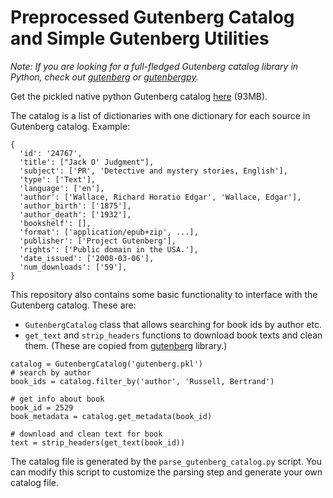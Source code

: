 # Preprocessed Gutenberg Catalog and Simple Gutenberg Utilities

*Note: If you are looking for a full-fledged Gutenberg catalog library in Python, check out [gutenberg](https://github.com/c-w/gutenberg) or [gutenbergpy](https://github.com/raduangelescu/gutenbergpy).*

Get the pickled native python Gutenberg catalog [here](https://www.dropbox.com/s/hyfeo3f9ne6zynt/gutenberg.pkl?dl=0) (93MB).

The catalog is a list of dictionaries with one dictionary for each source in Gutenberg catalog. Example:
```
{
  'id': '24767',
  'title': ["Jack O' Judgment"], 
  'subject': ['PR', 'Detective and mystery stories, English'],
  'type': ['Text'],
  'language': ['en'],
  'author': ['Wallace, Richard Horatio Edgar', 'Wallace, Edgar'],
  'author_birth': ['1875'],
  'author_death': ['1932'],
  'bookshelf': [],
  'format': ['application/epub+zip', ...],
  'publisher': ['Project Gutenberg'],
  'rights': ['Public domain in the USA.'],
  'date_issued': ['2008-03-06'],
  'num_downloads': ['59'],
}
```

This repository also contains some basic functionality to interface with the Gutenberg catalog. These are:

  - `GutenbergCatalog` class that allows searching for book ids by author etc.
  - `get_text` and `strip_headers` functions to download book texts and clean them. (These are copied from [gutenberg](https://github.com/c-w/gutenberg) library.)


```
catalog = GutenbergCatalog('gutenberg.pkl')
# search by author
book_ids = catalog.filter_by('author', 'Russell, Bertrand')

# get info about book
book_id = 2529
book_metadata = catalog.get_metadata(book_id)

# download and clean text for book
text = strip_headers(get_text(book_id))
```

The catalog file is generated by the `parse_gutenberg_catalog.py` script. You can modify this script to customize the parsing step and generate your own catalog file.
